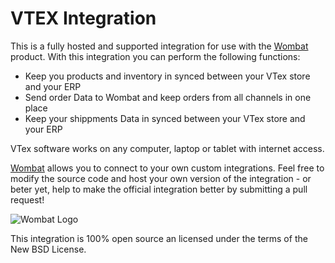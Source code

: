 # VTEX Integration

This is a fully hosted and supported integration for use with the [Wombat](http://wombat.co) product. With this integration you can perform the following functions:

* Keep you products and inventory in synced between your VTex store and your ERP
* Send order Data to Wombat and keep orders from all channels in one place
* Keep your shippments Data in synced between your VTex store and your ERP

VTex software works on any computer, laptop or tablet with internet access.

[Wombat](http://wombat.co) allows you to connect to your own custom integrations.  Feel free to modify the source code and host your own version of the integration - or beter yet, help to make the official integration better by submitting a pull request!

![Wombat Logo](http://spreecommerce.com/images/wombat_logo.png)

This integration is 100% open source an licensed under the terms of the New BSD License.

